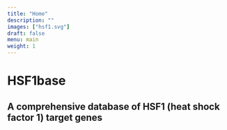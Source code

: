 ```yaml
---
title: "Home"
description: ""
images: ["hsf1.svg"]
draft: false
menu: main
weight: 1
---
```


# HSF1base
##  A comprehensive database of HSF1 (heat shock factor 1) target genes